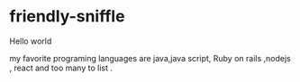 # friendly-sniffle
Hello world

 my favorite programing languages are java,java script, Ruby on rails ,nodejs , 
 react and too many to list .
